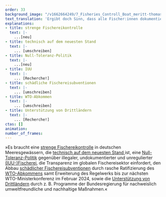 ```yaml
---
order: 33
background_image: "/v1662664249/7_Fisheries_Controll_Boat_meritt-thomas-unsplash_qsmiap_qz4hwx.jpg"
text_translation: 'Ergibt doch Sinn, dass alle Fischer:innen dokumentieren müssen, wann sie wo wie viel Fisch mit welcher Methode fangen und was nach dem Fang mit dem Fisch passiert, oder? Weil wir sonst riskieren,, dass uns ganze Ökosysteme kollabieren. Hm, blöd nur, dass die, die illegal unterwegs sind, dafür sorgen, dass sie es bleiben dürfen.'
explanations:
- title: strenge Fischereikontrolle
  text: |-
    ...[neu]
- title: technisch auf dem neuesten Stand
  text: |-
    ... [umschreiben]
- title: Null-Toleranz-Politik
  text: |-
    ...[neu]
- title: IUU
  text: |-
    ... [Recherche!]
- title: schädliche Fischereisubventionen
  text: |-
    ... [umschreiben]
- title: WTO-Abkommen
  text: |-
    ... [umschreiben]
- title: Unterstützung von Drittländern
  text: |-
    ... [Recherche!]
ctas: []
animation:
number_of_frames:
---
```

»Es braucht eine [strenge Fischereikontrolle](# "strenge Fischereikontrolle") in deutschen Meeresgewässern, die [technisch auf dem neuesten Stand ](# "technisch auf dem neuesten Stand")ist, eine [Null-Toleranz-Politik](# "Null-Toleranz-Politik") gegenüber illegaler, undokumentierter und unregulierter [(IUU-)Fischerei](# "IUU"), die Transparenz im globalen Fischereisektor einfordert, den Abbau [schädlicher Fischereisubventionen](# "schädliche Fischereisubventionen") durch rasche Ratifizierung des [WTO-Abkommens](# "WTO-Abkommen") samt Erweiterung des Regelwerks bis zur nächsten WTO-Ministerkonferenz im Februar 2024, sowie die [Unterstützung von Drittländern](# "Unterstützung von Drittländern") durch z. B. Programme der Bundesregierung für nachweislich umweltfreundliche und nachhaltige Maßnahmen.«